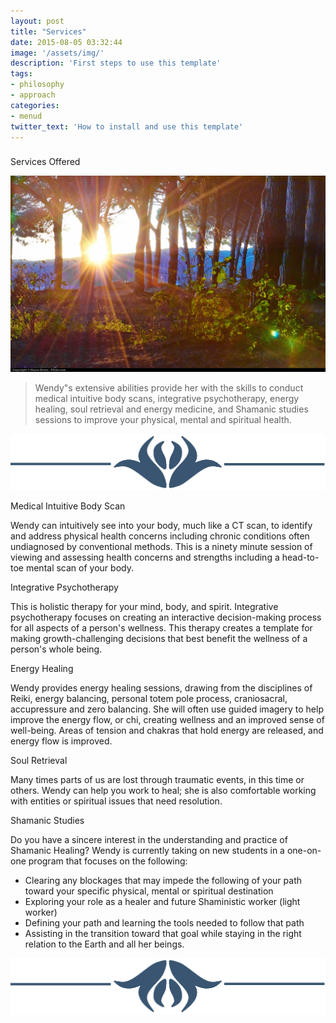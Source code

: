 ```yaml
---
layout: post
title: "Services"
date: 2015-08-05 03:32:44
image: '/assets/img/'
description: 'First steps to use this template'
tags:
- philosophy
- approach
categories:
- menud
twitter_text: 'How to install and use this template'
---
```



###
Services Offered

 ![Soul](img/approach.jpg)

> Wendy"s extensive abilities provide her with the skills to conduct medical intuitive body scans, integrative psychotherapy, energy healing, soul retrieval and energy medicine, and Shamanic studies sessions to improve your physical, mental and spiritual health.

![](img/jumbo1.png)

Medical Intuitive Body Scan

Wendy can intuitively see into your body, much like a CT scan, to identify and address physical health concerns including chronic conditions often undiagnosed by conventional methods. This is a ninety minute session of viewing and assessing health concerns and strengths including a head-to-toe mental scan of your body.


Integrative Psychotherapy

This is holistic therapy for your mind, body, and spirit. Integrative psychotherapy focuses on creating an interactive decision-making process for all aspects of a person's wellness. This therapy creates a template for making growth-challenging decisions that best benefit the wellness of a person's whole being.


Energy Healing

Wendy provides energy healing sessions, drawing from the disciplines of Reiki, energy balancing, personal totem pole process, craniosacral, accupressure and zero balancing. She will often use guided imagery to help improve the energy flow, or chi, creating wellness and an improved sense of well-being. Areas of tension and chakras that hold energy are released, and energy flow is improved.


Soul Retrieval

Many times parts of us are lost through traumatic events, in this time or others. Wendy can help you work to heal; she is also comfortable working with entities or spiritual issues that need resolution.


Shamanic Studies

Do you have a sincere interest in the understanding and practice of Shamanic Healing? Wendy is currently taking on new students in a one-on-one program that focuses on the following:

* Clearing any blockages that may impede the following of your path toward your specific physical, mental or spiritual destination
* Exploring your role as a healer and future Shaministic worker (light worker)
* Defining your path and learning the tools needed to follow that path
* Assisting in the transition toward that goal while staying in the right relation to the Earth and all her beings.

![](img/jumbo2.png)